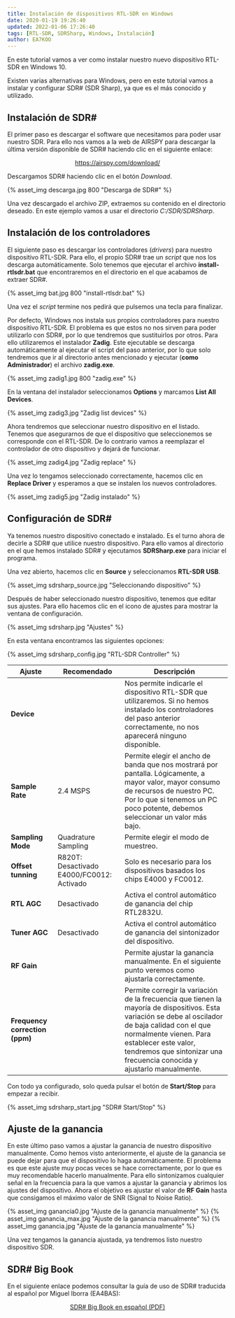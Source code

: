 ```yaml
---
title: Instalación de dispositivos RTL-SDR en Windows
date: 2020-01-19 19:26:40
updated: 2022-01-06 17:26:40
tags: [RTL-SDR, SDRSharp, Windows, Instalación]
author: EA7KOO
---
```


En este tutorial vamos a ver como instalar nuestro nuevo dispositivo RTL-SDR en Windows 10.

Existen varias alternativas para Windows, pero en este tutorial vamos a instalar y configurar SDR# (SDR Sharp), ya que es el más conocido y utilizado.

<!-- more -->

## Instalación de SDR#

El primer paso es descargar el software que necesitamos para poder usar nuestro SDR. Para ello nos vamos a la web de AIRSPY para descargar la última versión disponible de SDR# haciendo clic en el siguiente enlace:

[<center>https://airspy.com/download/</center>](https://airspy.com/download/)

Descargamos SDR# haciendo clic en el botón _Download_.

{% asset_img descarga.jpg 800 "Descarga de SDR#" %}

Una vez descargado el archivo ZIP, extraemos su contenido en el directorio deseado. En este ejemplo vamos a usar el directorio _C:/SDR/SDRSharp_.

## Instalación de los controladores

El siguiente paso es descargar los controladores (_drivers_) para nuestro dispositivo RTL-SDR. Para ello, el propio SDR# trae un _script_ que nos los descarga automáticamente. Solo tenemos que ejecutar el archivo **install-rtlsdr.bat** que encontraremos en el directorio en el que acabamos de extraer SDR#.

{% asset_img bat.jpg 800 "install-rtlsdr.bat" %}

Una vez el _script_ termine nos pedirá que pulsemos una tecla para finalizar.

Por defecto, Windows nos instala sus propios controladores para nuestro dispositivo RTL-SDR. El problema es que estos no nos sirven para poder utilizarlo con SDR#, por lo que tendremos que sustituirlos por otros.
Para ello utilizaremos el instalador **Zadig**. Este ejecutable se descarga automáticamente al ejecutar el script del paso anterior, por lo que solo tendremos que ir al directorio antes mencionado y ejecutar (**como Administrador**) el archivo **zadig.exe**.

{% asset_img zadig1.jpg 800 "zadig.exe" %}

En la ventana del instalador seleccionamos **Options** y marcamos **List All Devices**.

{% asset_img zadig3.jpg "Zadig list devices" %}

Ahora tendremos que seleccionar nuestro dispositivo en el listado.
Tenemos que asegurarnos de que el dispositivo que seleccionemos se corresponde con el RTL-SDR. De lo contrario vamos a reemplazar el controlador de otro dispositivo y dejará de funcionar.

{% asset_img zadig4.jpg "Zadig replace" %}

Una vez lo tengamos seleccionado correctamente, hacemos clic en **Replace Driver** y esperamos a que se instalen los nuevos controladores.

{% asset_img zadig5.jpg "Zadig instalado" %}

## Configuración de SDR#

Ya tenemos nuestro dispositivo conectado e instalado. Es el turno ahora de decirle a SDR# que utilice nuestro dispositivo.
Para ello vamos al directorio en el que hemos instalado SDR# y ejecutamos **SDRSharp.exe** para iniciar el programa.

Una vez abierto, hacemos clic en **Source** y seleccionamos **RTL-SDR USB**.

{% asset_img sdrsharp_source.jpg "Seleccionando dispositivo" %}

Después de haber seleccionado nuestro dispositivo, tenemos que editar sus ajustes. Para ello hacemos clic en el icono de ajustes para mostrar la ventana de configuración.

{% asset_img sdrsharp.jpg "Ajustes" %}

En esta ventana encontramos las siguientes opciones:

{% asset_img sdrsharp_config.jpg "RTL-SDR Controller" %}

| Ajuste | Recomendado | Descripción |
|---|---|---|
| **Device** |  | Nos permite indicarle el dispositivo RTL-SDR que utilizaremos. Si no hemos instalado los controladores del paso anterior correctamente, no nos aparecerá ninguno disponible. |
| **Sample Rate** | 2.4 MSPS | Permite elegir el ancho de banda que nos mostrará por pantalla. Lógicamente, a mayor valor, mayor consumo de recursos de nuestro PC. Por lo que si tenemos un PC poco potente, debemos seleccionar un valor más bajo. |
| **Sampling Mode** | Quadrature Sampling | Permite elegir el modo de muestreo.|
| **Offset tunning** | R820T: Desactivado   E4000/FC0012: Activado | Solo es necesario para los dispositivos basados los chips E4000 y FC0012. |
| **RTL AGC** | Desactivado | Activa el control automático de ganancia del chip RTL2832U. |
| **Tuner AGC** | Desactivado | Activa el control automático de ganancia del sintonizador del dispositivo. |
| **RF Gain** |  | Permite ajustar la ganancia manualmente. En el siguiente punto veremos como ajustarla correctamente. |
| **Frequency correction (ppm)** | | Permite corregir la variación de la frecuencia que tienen la mayoría de dispositivos. Esta variación se debe al oscilador de baja calidad con el que normalmente vienen. Para establecer este valor, tendremos que sintonizar una frecuencia conocida y ajustarlo manualmente. |

Con todo ya configurado, solo queda pulsar el botón de **Start/Stop** para empezar a recibir.

{% asset_img sdrsharp_start.jpg "SDR# Start/Stop" %}

## Ajuste de la ganancia

En este último paso vamos a ajustar la ganancia de nuestro dispositivo manualmente. Como hemos visto anteriormente, el ajuste de la ganancia se puede dejar para que el dispositivo lo haga automáticamente. El problema es que este ajuste muy pocas veces se hace correctamente, por lo que es muy recomendable hacerlo manualmente. Para ello sintonizamos cualquier señal en la frecuencia para la que vamos a ajustar la ganancia y abrimos los ajustes del dispositivo.
Ahora el objetivo es ajustar el valor de **RF Gain** hasta que consigamos el máximo valor de SNR (Signal to Noise Ratio).

{% asset_img ganancia0.jpg "Ajuste de la ganancia manualmente" %}
{% asset_img ganancia_max.jpg "Ajuste de la ganancia manualmente" %}
{% asset_img ganancia.jpg "Ajuste de la ganancia manualmente" %}

Una vez tengamos la ganancia ajustada, ya tendremos listo nuestro dispositivo SDR.

## SDR# Big Book

En el siguiente enlace podemos consultar la guía de uso de SDR# traducida al español por Miguel Iborra (EA4BAS):

[<center>SDR# Big Book en español (PDF)</center>](https://airspy.com/downloads/SDRSharp_Guia_v2.2_ESP.pdf)
